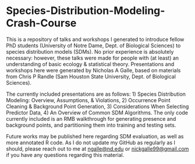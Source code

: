 # Species-Distribution-Modeling-Crash-Course
This is a repository of talks and workshops I generated to introduce fellow PhD students (University of Notre Dame, Dept. of Biological Sciences) to species distribution models (SDMs). No prior experience is absolutely necessary: however, these talks were made for people with (at least) an understanding of basic ecology & statistical theory. Presentations and workshops here were generated by Nicholas A Galle, based on materials from Chris P Randle (Sam Houston State University, Dept. of Biological Sciences). 

The currently included presentations are as follows: 1) Species Distribution Modeling: Overview, Assumptions, & Violations, 2) Occurrence Point Cleaning & Background Point Generation, 3) Considerations When Selecting Predictor Data, 4) An Overview of Common SDM Algorithms. The only code currently included is an RMB walkthrough for generating presence and background points, and partitioning them into training and testing sets. 

Future works may be published here regarding SDM evaluation, as well as more annotated R code. As I do not update my GitHub as regularly as I should, please reach out to me at ngalle@nd.edu or nickgalle99@gmail.com if you have any questions regarding this material. 
